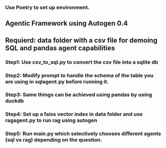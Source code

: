 ### Use Poetry to set up environment.

## Agentic Framework using Autogen 0.4

## Requierd: data folder with a csv file for demoing SQL and pandas agent capabilities
### Step1: Use csv_to_sql.py to convert the csv file into a sqlite db
### Step2: Modify prompt to handle the schema of the table you are using in sqlagent.py before running it.
### Step3: Same things can be achieved using pandas by using duckdb
### Step4: Set up a faiss vector index in data folder and use ragagent.py to run rag using autogen
### Step5: Run main.py which selectively chooses different agents (sql vs rag) depending on the question.